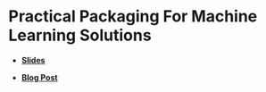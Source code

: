 # Practical Packaging For Machine Learning Solutions 

+ **[Slides](https://github.com/steven-cutting/practical-ml-pkg-talk/slides/ml-talk-slides.pdf)**

+ **[Blog Post](http://blog.stevencutting.com/notes/practical-packaging-for-machine-learning-solutions)**
